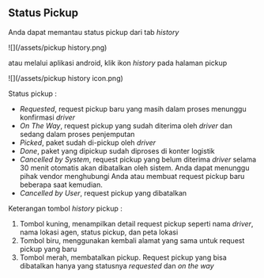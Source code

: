 ## Status Pickup

Anda dapat memantau status pickup dari tab _history_

![](/assets/pickup history.png)

atau melalui aplikasi android, klik ikon _history_ pada halaman pickup

![](/assets/pickup history icon.png)

Status pickup :

* _Requested_, request pickup baru yang masih dalam proses menunggu konfirmasi _driver_
* _On The Way_, request pickup yang sudah diterima oleh _driver_ dan sedang dalam proses penjemputan
* _Picked_, paket sudah di-pickup oleh _driver_
* _Done_, paket yang dipickup sudah diproses di konter logistik
* _Cancelled by System_, request pickup yang belum diterima _driver_ selama 30 menit otomatis akan dibatalkan oleh sistem. Anda dapat menunggu pihak vendor menghubungi Anda atau membuat request pickup baru beberapa saat kemudian.
* _Cancelled by User_, request pickup yang dibatalkan

Keterangan tombol _history_ pickup :

1. Tombol kuning, menampilkan detail request pickup seperti nama _driver_, nama lokasi agen, status pickup, dan peta lokasi
2. Tombol biru, menggunakan kembali alamat yang sama untuk request pickup yang baru
3. Tombol merah, membatalkan pickup. Request pickup yang bisa dibatalkan hanya yang statusnya _requested_ dan _on the way_



